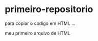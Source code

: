 # primeiro-repositorio

para copiar o codigo em HTML
...
<html>
  <html>
    meu primeiro arquivo de HTML <h1>
    <html>
